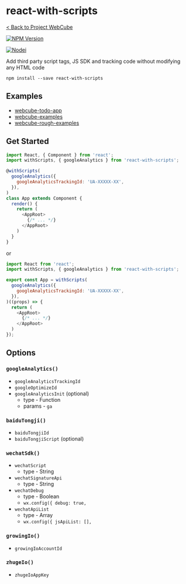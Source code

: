 # react-with-scripts

[< Back to Project WebCube](https://github.com/dexteryy/Project-WebCube/)

[![NPM Version][npm-image]][npm-url]
<!-- [![Build Status][travis-image]][travis-url]
[![Dependencies Status][dep-image]][dep-url] -->

[![Nodei][nodei-image]][npm-url]

[npm-image]: https://img.shields.io/npm/v/react-with-scripts.svg
[nodei-image]: https://nodei.co/npm/react-with-scripts.png?downloads=true
[npm-url]: https://npmjs.org/package/react-with-scripts
<!--
[travis-image]: https://img.shields.io/travis/dexteryy/react-with-scripts/master.svg
[travis-url]: https://travis-ci.org/dexteryy/react-with-scripts
[dep-image]: https://david-dm.org/dexteryy/react-with-scripts.svg
[dep-url]: https://david-dm.org/dexteryy/react-with-scripts
-->

Add third party script tags, JS SDK and tracking code without modifying any HTML code

```
npm install --save react-with-scripts
```


## Examples

* [webcube-todo-app](../examples/webcube-todo-app)
* [webcube-examples](../examples/webcube-examples)
* [webcube-rough-examples](../examples/webcube-rough-examples)

## Get Started

```js
import React, { Component } from 'react';
import withScripts, { googleAnalytics } from 'react-with-scripts';

@withScripts(
  googleAnalytics({
    googleAnalyticsTrackingId: 'UA-XXXXX-XX',
  }),
)
class App extends Component {
  render() {
    return (
      <AppRoot>
        {/* ... */}
      </AppRoot>
    )
  }
}
```

or

```js
import React from 'react';
import withScripts, { googleAnalytics } from 'react-with-scripts';

export const App = withScripts(
  googleAnalytics({
    googleAnalyticsTrackingId: 'UA-XXXXX-XX',
  }),
)((props) => {
  return (
    <AppRoot>
      {/* ... */}
    </AppRoot>
  )
});
```

## Options

### `googleAnalytics()`

* `googleAnalyticsTrackingId`
* `googleOptimizeId`
* `googleAnalyticsInit` (optional)
  * type - Function
  * params - `ga`

### `baiduTongji()`

* `baiduTongjiId`
* `baiduTongjiScript` (optional)

### `wechatSdk()`

* `wechatScript`
  * type - String
* `wechatSignatureApi`
  * type - String
* `wechatDebug`
  * type - Boolean
  * `wx.config({ debug: true,`
* `wechatApiList`
  * type - Array
  * `wx.config({ jsApiList: [],`

### `growingIo()`

* `growingIoAccountId`

### `zhugeIo()`

* `zhugeIoAppKey`
